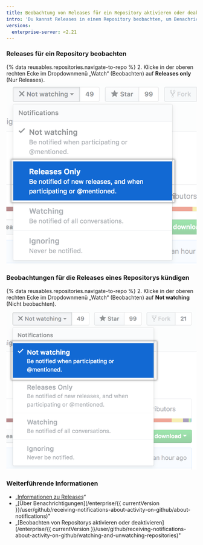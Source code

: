 ```yaml
---
title: Beobachtung von Releases für ein Repository aktivieren oder deaktivieren
intro: 'Du kannst Releases in einem Repository beobachten, um Benachrichtigungen zu erhalten, wenn ein neuer Release veröffentlicht wird, ohne dass Benachrichtigungen zu anderen Updates am Repository empfangen werden. Darüber hinaus kannst Du die Beobachtung von Releases beenden, wenn Du keine weiteren Benachrichtigungen für neue Releases in einem Repository erhalten möchtest.'
versions:
  enterprise-server: <2.21
---
```


### Releases für ein Repository beobachten

{% data reusables.repositories.navigate-to-repo %}
2. Klicke in der oberen rechten Ecke im Dropdownmenü „Watch“ (Beobachten) auf **Releases only** (Nur Releases). ![Beobachtungsoptionen in einem Dropdownmenü für Releases](/assets/images/help/notifications/watch-releases.png)

### Beobachtungen für die Releases eines Repositorys kündigen

{% data reusables.repositories.navigate-to-repo %}
2. Klicke in der oberen rechten Ecke im Dropdownmenü „Watch“ (Beobachten) auf **Not watching** (Nicht beobachten). ![Beobachtungsoptionen in einem Dropdownmenü für Releases](/assets/images/help/notifications/unwatch-repository.png)

### Weiterführende Informationen

- „[Informationen zu Releases](/articles/about-releases)“
- „[Über Benachrichtigungen](/enterprise/{{ currentVersion }}/user/github/receiving-notifications-about-activity-on-github/about-notifications)"
- „[Beobachten von Repositorys aktivieren oder deaktivieren](/enterprise/{{ currentVersion }}/user/github/receiving-notifications-about-activity-on-github/watching-and-unwatching-repositories)"

